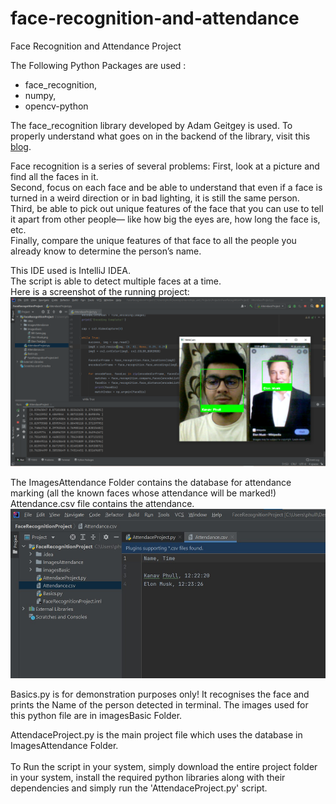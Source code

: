 # face-recognition-and-attendance
Face Recognition and Attendance Project

The Following Python Packages are used :
- face_recognition, 
- numpy, 
- opencv-python

The face_recognition library developed by Adam Geitgey is used. To properly understand what goes on in the backend of the library, visit this
<a href="https://medium.com/@ageitgey/machine-learning-is-fun-part-4-modern-face-recognition-with-deep-learning-c3cffc121d78">blog</a>.

Face recognition is a series of several problems:
First, look at a picture and find all the faces in it. <br>
Second, focus on each face and be able to understand that even if a face is turned in a weird direction or in bad lighting, it is still the same person. <br>
Third, be able to pick out unique features of the face that you can use to tell it apart from other people— like how big the eyes are, how long the face is, etc. <br>
Finally, compare the unique features of that face to all the people you already know to determine the person’s name.

This IDE used is IntelliJ IDEA. <br>
The script is able to detect multiple faces at a time.<br>
Here is a screenshot of the running project:<br>
<img src="image_1.png"> <br>

The ImagesAttendance Folder contains the database for attendance marking (all the known faces whose attendance will be marked!)<br>
Attendance.csv file contains the attendance.<br>
<img src = "image_2.jpg" > <br>

Basics.py is for demonstration purposes only! It recognises the face and prints the Name of the person detected in terminal. The images used for this python file are in imagesBasic Folder. <br>

AttendaceProject.py is the main project file which uses the database in ImagesAttendance Folder. <br>
<br>
To Run the script in your system, simply download the entire project folder in your system, install the required python libraries along with their dependencies and simply run the 'AttendaceProject.py' script.
